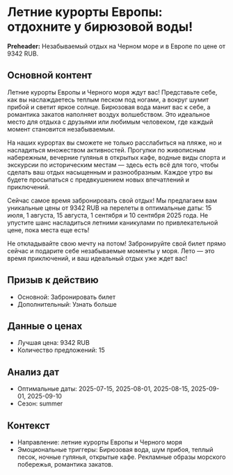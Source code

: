 # Летние курорты Европы: отдохните у бирюзовой воды!

**Preheader:** Незабываемый отдых на Черном море и в Европе по цене от 9342 RUB.

## Основной контент

Летние курорты Европы и Черного моря ждут вас! Представьте себе, как вы наслаждаетесь теплым песком под ногами, а вокруг шумит прибой и светит яркое солнце. Бирюзовая вода манит вас к себе, а романтика закатов наполняет воздух волшебством. Это идеальное место для отдыха с друзьями или любимым человеком, где каждый момент становится незабываемым.

На наших курортах вы сможете не только расслабиться на пляже, но и насладиться множеством активностей. Прогулки по живописным набережным, вечерние гулянья в открытых кафе, водные виды спорта и экскурсии по историческим местам — здесь есть всё для того, чтобы сделать ваш отдых насыщенным и разнообразным. Каждое утро вы будете просыпаться с предвкушением новых впечатлений и приключений.

Сейчас самое время забронировать свой отдых! Мы предлагаем вам уникальные цены от 9342 RUB на перелеты в оптимальные даты: 15 июля, 1 августа, 15 августа, 1 сентября и 10 сентября 2025 года. Не упустите шанс насладиться летними каникулами по привлекательной цене, пока места еще есть!

Не откладывайте свою мечту на потом! Забронируйте свой билет прямо сейчас и подарите себе незабываемые моменты у моря. Лето — это время приключений, и ваш идеальный отдых уже ждет вас!

## Призыв к действию

- Основной: Забронировать билет
- Дополнительный: Узнать больше

## Данные о ценах

- Лучшая цена: 9342 RUB
- Количество предложений: 15

## Анализ дат

- Оптимальные даты: 2025-07-15, 2025-08-01, 2025-08-15, 2025-09-01, 2025-09-10
- Сезон: summer

## Контекст

- Направление: летние курорты Европы и Черного моря
- Эмоциональные триггеры: Бирюзовая вода, шум прибоя, теплый песок, ночные гулянья, открытые кафе. Рекламные образы морского побережья, романтика закатов.
